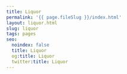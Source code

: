 ```yaml
---
title: Liquor
permalink: '{{ page.fileSlug }}/index.html'
layout: liquor.html
slug: liquor
tags: pages
seo:
  noindex: false
  title: Liquor
  og:title: Liquor
  twitter:title: Liquor
---
```



